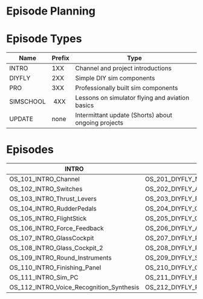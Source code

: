 # Episode Planning

# Episode Types

| Name | Prefix | Type |
|-----|------| ---| 
| INTRO | 1XX | Channel and project introductions
| DIYFLY | 2XX | Simple DIY sim components |
| PRO | 3XX | Professionally built sim components |
| SIMSCHOOL | 4XX |Lessons on simulator flying and aviation basics |
| UPDATE | none | Intermittant update (Shorts) about ongoing projects |

# Episodes

| INTRO | DIY & FLY | PRO SIM | SIMSCHOOL | UPDATE |
| --- | --- | ----| ---|---|
|OS_101_INTRO_Channel | OS_201_DIYFLY_Minimum_Viable_Sim | OS_301_Buildina_a_Base_and_Empty_DA20_Panel | OS_401_SIMSCHOOL_Flying_a_Heading_and_an_Altitute | --|
|OS_102_INTRO_Switches | OS_202_DIYFLY_Arduino_Serial_Sim_Interface | OS_302_PRO_Ethernet_Sim_GPIO_Card_Panel_Integration | OS_402_SIMSCHOOL_Attitute_Power_Trim | -- |
|OS_103_INTRO_Thrust_Levers | OS_203_DIYFLY_Potentiometer_Based_Controls | OS_303_PRO_Replicating_DA20_Engine_Controls | OS_403_SIMSCHOOL_Checklists_and_Checks| --|
|OS_104_INTRO_RudderPedals | OS_204_DIYFLY_Custom_Rudder_Pedals | OS_304_PRO_Dual_Rudder_Padels_Build_and_Integration | OS_404_SIMSCHOOL_Coordinated_Flight_Slipps_Stalls| --|
|OS_105_INTRO_FlightStick | OS_205_DIYFLY_Custom_Flight_Stick | OS_305_PRO_Dual_Stick_Integration | OS_405_SIMSCHOOL_Approach_Final_Flare_Land_T/G_GA| --|
|OS_106_INTRO_Force_Feedback | OS_206_DIYFLY_Adding_Motors_PID_Control | OS_306_PRO_Ethernet_FFB_Interface_Card_and_Integration | OS_406_SIMSCHOOL_Steep_Turns_Stalls_and_Spins| --|
|OS_107_INTRO_GlassCockpit | OS_207_DIYFLY_Raspberry_Pi_as_G5 | OS_307_PRO_Replicating_and_Integrating_a_G5 | OS_407_SIMSCHOOL_Flying_a_Pattern| --|
|OS_108_INTRO_Glass_Cockpit_2 | OS_208_DIYFLY_PDF_MFD | OS_308_PRO_Replicating_a_G3X  | OS_408_SIMSCHOOL_Cross_Country_Flights_Planning| --|
|OS_109_INTRO_Round_Instruments | OS_209_DIYFLY_Stepper_Motor_Instruments | OS_309_PRO_Replicating_DA20_Fuel_gauge_and_compass | OS_409_SIMSCHOOL_Performance_Fuel_Management| --|
|OS_110_INTRO_Finishing_Panel | OS_210_DIYFLY_Circuit_Breakers | OS_310_PRO_Modelling_DA20_Electrical_System | OS_410_SIMSCHOOL_Emergency_Procedures| --|
|OS_111_INTRO_Sim_PC | OS_211_DIYFLY_Building_a_Sim_PC | OS_311_PRO_3x55_inch_4K_Vision_System  | OS_411_SIMSCHOOL_Cross_Country_Flights_Flying| --|
|OS_112_INTRO_Voice_Recognition_Synthesis | OS_212_DIYFLY_Raspberry_Pi_Radio | OS_312_PRO_Voice_Hardware  | OS_412_SIMSCHOOL_Controlled_Airports| --|
